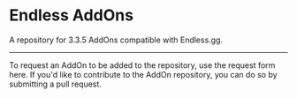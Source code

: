 # Endless AddOns

A repository for 3.3.5 AddOns compatible with Endless.gg.

---

To request an AddOn to be added to the repository, use the request form here.
If you'd like to contribute to the AddOn repository, you can do so by submitting a pull request.
